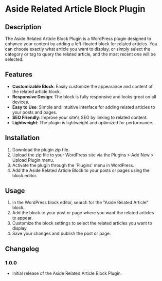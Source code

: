 # Aside Related Article Block Plugin

## Description

The Aside Related Article Block Plugin is a WordPress plugin designed to enhance your content by adding a left-floated block for related articles.
You can choose exactly what article you want to display, or simply select the category or tag to query
the related article, and the most recent one will be selected.

## Features

- **Customizable Block**: Easily customize the appearance and content of the related article block.
- **Responsive Design**: The block is fully responsive and looks great on all devices.
- **Easy to Use**: Simple and intuitive interface for adding related articles to your posts and pages.
- **SEO Friendly**: Improve your site's SEO by linking to related content.
- **Lightweight**: The plugin is lightweight and optimized for performance.

## Installation

1. Download the plugin zip file.
2. Upload the zip file to your WordPress site via the Plugins > Add New > Upload Plugin menu.
3. Activate the plugin through the 'Plugins' menu in WordPress.
4. Add the Aside Related Article Block to your posts or pages using the block editor.

## Usage

1. In the WordPress block editor, search for the "Aside Related Article" block.
2. Add the block to your post or page where you want the related articles to appear.
3. Customize the block settings to select the related articles you want to display.
4. Save your changes and publish the post or page.

## Changelog

### 1.0.0
- Initial release of the Aside Related Article Block Plugin.
